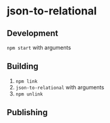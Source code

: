 # json-to-relational

## Development
`npm start` with arguments

## Building
1. `npm link`
2. `json-to-relational` with arguments
3. `npm unlink`

## Publishing
